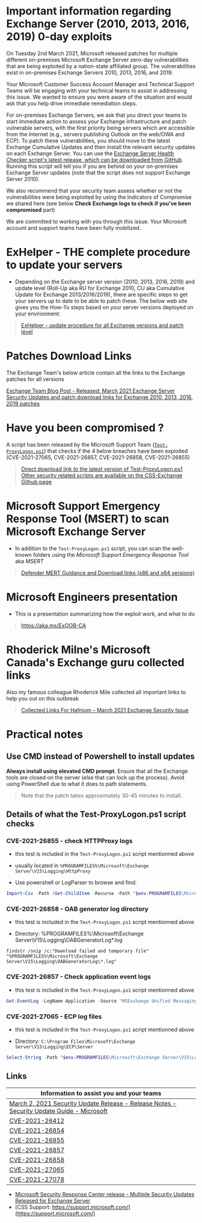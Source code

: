 # Important information regarding Exchange Server (2010, 2013, 2016, 2019) 0-day exploits

On Tuesday 2nd March 2021, Microsoft released patches for multiple different on-premises Microsoft Exchange Server zero-day vulnerabilities that are being exploited by a nation-state affiliated group.  The vulnerabilities exist in on-premises Exchange Servers 2010, 2013, 2016, and 2019.  
 
Your Microsoft Customer Success Account Manager and Technical Support Teams will be engaging with your technical teams to assist in addressing this issue.  We wanted to ensure you were aware of the situation and would ask that you help drive immediate remediation steps.
 
For on-premises Exchange Servers, we ask that you direct your teams to start immediate action to assess your Exchange infrastructure and patch vulnerable servers, with the first priority being servers which are accessible from the Internet (e.g., servers publishing Outlook on the web/OWA and ECP).  To patch these vulnerabilities, you should move to the latest Exchange Cumulative Updates and then install the relevant security updates on each Exchange Server.  You can use the [Exchange Server Health Checker script's latest release, which can be downloaded from GitHub](https://github.com/dpaulson45/HealthChecker/releases/latest). Running this script will tell you if you are behind on your on-premises Exchange Server updates (note that the script does not support Exchange Server 2010). 
 
We also recommend that your security team assess whether or not the vulnerabilities were being exploited by using the Indicators of Compromise we shared here (see below **Check Exchange logs to check if you've been compromised** part)
 
We are committed to working with you through this issue.  Your Microsoft account and support teams have been fully mobilized.

# **ExHelper** - THE complete procedure to update your servers

- Depending on the Exchange server version (2010, 2013, 2016, 2019) and update level (Roll-Up aka RU for Exchange 2010, CU aka Cumulative Update for Exchange 2013/2016/2019), there are specific steps to get your servers up to date to be able to patch these. The below web site gives you the How-To steps based on your server versions deployed on your environment:

> [ExHelper - update procedure for all Exchange versions and patch level](https://aka.ms/ExHelper)
 
# Patches Download Links

The Exchange Team's below article contain all the links to the Exchange patches for all versions

[Exchange Team Blog Post - Released: March 2021 Exchange Server Security Updates and patch download links for Exchange 2010, 2013, 2016, 2019 patches](https://techcommunity.microsoft.com/t5/exchange-team-blog/released-march-2021-exchange-server-security-updates/ba-p/2175901)

# Have you been compromised ?

A script has been released by the Microsoft Support Team ([`Test-ProxyLogon.ps1`](https://github.com/microsoft/CSS-Exchange/releases/latest/download/Test-ProxyLogon.ps1)) that checks if the 4 below breaches have been exploited (CVE-2021-27065, CVE-2021-26857, CVE-2021-26858, CVE-2021-26855)

> [Direct download link to the latest version of Test-ProxyLogon.ps1](https://github.com/microsoft/CSS-Exchange/releases/latest/download/Test-ProxyLogon.ps1)
> [Other security related scripts are available on the CSS-Exchange Github page](https://github.com/microsoft/CSS-Exchange/tree/main/Security)
 
# Microsoft Support Emergency Response Tool (MSERT) to scan Microsoft Exchange Server

- In addition to the `Test-ProxyLogon.ps1` script, you can scan the well-known folders using the *Microsoft Support Emergency Response Tool* aka *MSERT*

> [Defender MERT Guidance and Download links (x86 and x64 versions)](https://github.com/microsoft/CSS-Exchange/blob/main/Security/Defender-MSERT-Guidance.md)
 
# Microsoft Engineers presentation

- This is a presentation summarizing how the exploit work, and what to do

> https://aka.ms/ExOOB-CA

# Rhoderick Milne's Microsoft Canada's Exchange guru collected links

Also my famous colleague Rhoderick Mile collected all important links to help you out on this outbreak

> [Collected Links For Hafnium – March 2021 Exchange Security Issue](https://blog.rmilne.ca/2021/03/08/collected-links-for-hafnium-march-2021-exchange-security-issue/)


# Practical notes

## Use CMD instead of Powershell to install updates

**Always install using elevated CMD prompt**.  Ensure that all the Exchange tools are closed on the server (else that can lock up the process).  Avoid using PowerShell due to what it does to path statements.

> Note that the patch takes approximately 30-45 minutes to install.

## Details of what the Test-ProxyLogon.ps1 script checks

### CVE-2021-26855 - check HTTPProxy logs

- this test is included in the `Test-ProxyLogon.ps1` script mentionned above

- usually located in `%PROGRAMFILES%\Microsoft\Exchange Server\V15\Logging\HttpProxy`

- Use powershell or LogParser to browse and find:

```powershell
Import-Csv -Path (Get-ChildItem -Recurse -Path "$env:PROGRAMFILES\Microsoft\Exchange Server\V15\Logging\HttpProxy" -Filter '*.log').FullName | Where-Object {  $_.AuthenticatedUser -eq '' -and $_.AnchorMailbox -like 'ServerInfo~*/*' } | select DateTime, AnchorMailbox
```

### CVE-2021-26858 - OAB generator log directory

- this test is included in the `Test-ProxyLogon.ps1` script mentionned above

- Directory: %PROGRAMFILES%\Microsoft\Exchange Server\V15\Logging\OABGeneratorLog\*.log

```
findstr /snip /c:"Download failed and temporary file" "%PROGRAMFILES%\Microsoft\Exchange Server\V15\Logging\OABGeneratorLog\*.log"
```

### CVE-2021-26857 - Check application event logs

- this test is included in the `Test-ProxyLogon.ps1` script mentionned above

```powershell
Get-EventLog -LogName Application -Source "MSExchange Unified Messaging" -EntryType Error | Where-Object { $_.Message -like "*System.InvalidCastException*" }
```

### CVE-2021-27065 - ECP log files

- this test is included in the `Test-ProxyLogon.ps1` script mentionned above

- Directory: `C:\Program Files\Microsoft\Exchange Server\V15\Logging\ECP\Server`

```powershell
Select-String -Path "$env:PROGRAMFILES\Microsoft\Exchange Server\V15\Logging\ECP\Server\*.log" -Pattern 'Set-.+VirtualDirectory'
```

## Links

|Information to assist you and your teams|
|---|
|[March 2, 2021 Security Update Release - Release Notes - Security Update Guide - Microsoft](https://msrc.microsoft.com/update-guide/releaseNote/2021-Mar)|
|[CVE-2021-26412](https://msrc.microsoft.com/update-guide/en-US/vulnerability/CVE-2021-26412)|
|[CVE-2021-26854](https://msrc.microsoft.com/update-guide/en-US/vulnerability/CVE-2021-26854)|
|[CVE-2021-26855](https://msrc.microsoft.com/update-guide/en-US/vulnerability/CVE-2021-26855)|
|[CVE-2021-26857](https://msrc.microsoft.com/update-guide/en-US/vulnerability/CVE-2021-26857)|
|[CVE-2021-26858](https://msrc.microsoft.com/update-guide/en-US/vulnerability/CVE-2021-26858)|
|[CVE-2021-27065](https://msrc.microsoft.com/update-guide/en-US/vulnerability/CVE-2021-27065)|
|[CVE-2021-27078](https://msrc.microsoft.com/update-guide/en-US/vulnerability/CVE-2021-27078)|
 
- [Microsoft Security Response Center release - Multiple Security Updates Released for Exchange Server](https://msrc-blog.microsoft.com/2021/03/02/multiple-security-updates-released-for-exchange-server/)
- [CSS Support: https://support.microsoft.com/](https://support.microsoft.com/)
